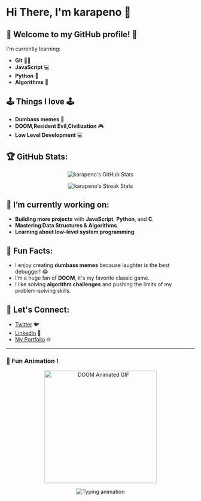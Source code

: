 # Hi There, I'm **karapeno** 👋

## 🎉 Welcome to my GitHub profile! 🎉

I'm currently learning:
- **Git** 🧑‍💻
- **JavaScript** 💻
- **Python** 🐍
- **Algorithms** 🧠

## 🕹️ Things I love 🕹️
- **Dumbass memes** 🤪
- **DOOM,Resident Evil,Civilization** 🎮
- **Low Level Development** 💻

## 🏆 GitHub Stats:
<p align="center">
  <img src="https://github-readme-stats.vercel.app/api?username=karapeno&theme=tokyonight&show_icons=true&hide_border=true&count_private=true" alt="karapeno's GitHub Stats" />
</p>

<p align="center">
  <img src="https://github-readme-streak-stats.herokuapp.com/?user=karapeno&theme=tokyonight&hide_border=true" alt="karapeno's Streak Stats" />
</p>

## 🌱 I’m currently working on:
- **Building more projects** with **JavaScript**, **Python**, and **C**.
- **Mastering Data Structures & Algorithms**.
- **Learning about low-level system programming**.

## 🌟 Fun Facts:
- I enjoy creating **dumbass memes** because laughter is the best debugger! 😂
- I’m a huge fan of **DOOM**, it's my favorite classic game.
- I like solving **algorithm challenges** and pushing the limits of my problem-solving skills.

## 💬 Let's Connect:
- [Twitter](https://twitter.com/kalajalapeno) 🐦
- [LinkedIn](https://linkedin.com/in/karapeno) 💼
- [My Portfolio](https://karapeno.dev) 🌐

---

### 🚀 Fun Animation !

<p align="center">
  <img src="https://media0.giphy.com/media/v1.Y2lkPTc5MGI3NjExY3J4ZTY4N2xvZHpyYWU2bXc4MGRna29xNm1lYTVvaGYxZHVhNnVuZCZlcD12MV9pbnRlcm5hbF9naWZfYnlfaWQmY3Q9Zw/NsKjvlTb3xY9Mw8Jpf/giphy.webp" alt="DOOM Animated GIF" width="300" />
</p>

<p align="center">
  <img src="https://readme-typing-svg.demolab.com?font=Fira+Code&size=30&duration=2000&pause=1000&color=F70000&center=true&vCenter=true&repeat=false&width=435&lines=Git%2C+JavaScript%2C+Python%2C+and+Algorithms!" alt="Typing animation" />
</p>
